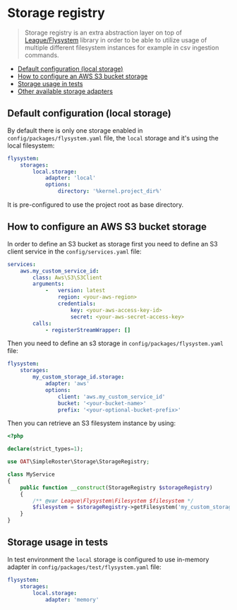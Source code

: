 # Storage registry

> Storage registry is an extra abstraction layer on top of [League/Flysystem](https://flysystem.thephpleague.com/v1/docs/) library
in order to be able to utilize usage of multiple different filesystem instances for example in csv ingestion commands.

- [Default configuration (local storage)](#default-configuration-local-storage)
- [How to configure an AWS S3 bucket storage](#how-to-configure-an-aws-s3-bucket-storage)
- [Storage usage in tests](#storage-usage-in-tests)
- [Other available storage adapters](https://github.com/thephpleague/flysystem-bundle#full-documentation)

## Default configuration (local storage)

By default there is only one storage enabled in `config/packages/flysystem.yaml` file, the `local` storage and it's using
the local filesystem:

```yaml
flysystem:
    storages:
        local.storage:
            adapter: 'local'
            options:
                directory: '%kernel.project_dir%'
```

It is pre-configured to use the project root as base directory.

## How to configure an AWS S3 bucket storage

In order to define an S3 bucket as storage first you need to define an S3 client service in the `config/services.yaml` file:

```yaml
services:
    aws.my_custom_service_id:
        class: Aws\S3\S3Client
        arguments:
            -   version: latest
                region: <your-aws-region>
                credentials:
                    key: <your-aws-access-key-id>
                    secret: <your-aws-secret-access-key>
        calls:
            - registerStreamWrapper: []
```

Then you need to define an s3 storage in `config/packages/flysystem.yaml` file:

```yaml
flysystem:
    storages:
        my_custom_storage_id.storage:
            adapter: 'aws'
            options:
                client: 'aws.my_custom_service_id'
                bucket: '<your-bucket-name>'
                prefix: '<your-optional-bucket-prefix>'
```

Then you can retrieve an S3 filesystem instance by using:

```php
<?php

declare(strict_types=1);

use OAT\SimpleRoster\Storage\StorageRegistry;

class MyService
{
    public function __construct(StorageRegistry $storageRegistry)
    {
        /** @var League\Flysystem\Filesystem $filesystem */
        $filesystem = $storageRegistry->getFilesystem('my_custom_storage_id');
    }
}
```

## Storage usage in tests

In test environment the `local` storage is configured to use in-memory adapter in `config/packages/test/flysystem.yaml` file:

```yaml
flysystem:
    storages:
        local.storage:
            adapter: 'memory'
```
